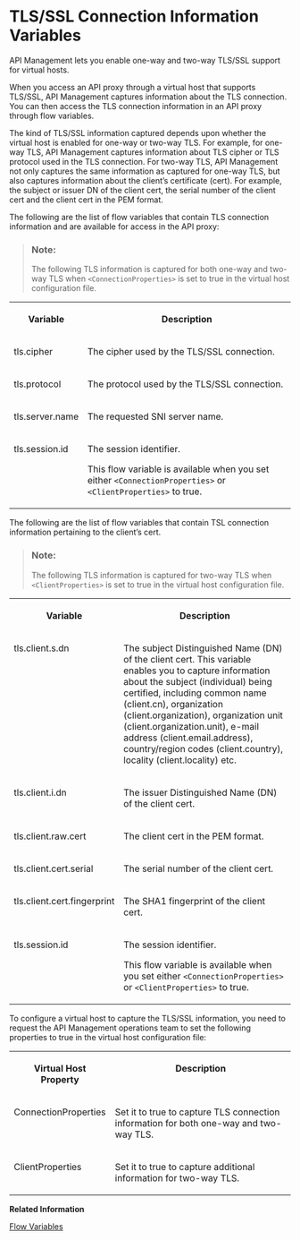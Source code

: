 <!-- loio9326107f768045f39d83a6347edb027a -->

# TLS/SSL Connection Information Variables

API Management lets you enable one-way and two-way TLS/SSL support for virtual hosts.

When you access an API proxy through a virtual host that supports TLS/SSL, API Management captures information about the TLS connection. You can then access the TLS connection information in an API proxy through flow variables.

The kind of TLS/SSL information captured depends upon whether the virtual host is enabled for one-way or two-way TLS. For example, for one-way TLS, API Management captures information about TLS cipher or TLS protocol used in the TLS connection. For two-way TLS, API Management not only captures the same information as captured for one-way TLS, but also captures information about the client’s certificate \(cert\). For example, the subject or issuer DN of the client cert, the serial number of the client cert and the client cert in the PEM format.

The following are the list of flow variables that contain TLS connection information and are available for access in the API proxy:

> ### Note:  
> The following TLS information is captured for both one-way and two-way TLS when `<ConnectionProperties>` is set to true in the virtual host configuration file.


<table>
<tr>
<th valign="top">

Variable



</th>
<th valign="top">

Description



</th>
</tr>
<tr>
<td valign="top">

tls.cipher



</td>
<td valign="top">

The cipher used by the TLS/SSL connection.



</td>
</tr>
<tr>
<td valign="top">

tls.protocol



</td>
<td valign="top">

The protocol used by the TLS/SSL connection.



</td>
</tr>
<tr>
<td valign="top">

tls.server.name



</td>
<td valign="top">

The requested SNI server name.



</td>
</tr>
<tr>
<td valign="top">

tls.session.id



</td>
<td valign="top">

The session identifier.

This flow variable is available when you set either `<ConnectionProperties>` or `<ClientProperties>` to true.



</td>
</tr>
</table>

The following are the list of flow variables that contain TSL connection information pertaining to the client’s cert.

> ### Note:  
> The following TLS information is captured for two-way TLS when `<ClientProperties>` is set to true in the virtual host configuration file.


<table>
<tr>
<th valign="top">

Variable



</th>
<th valign="top">

Description



</th>
</tr>
<tr>
<td valign="top">

tls.client.s.dn



</td>
<td valign="top">

The subject Distinguished Name \(DN\) of the client cert. This variable enables you to capture information about the subject \(individual\) being certified, including common name \(client.cn\), organization \(client.organization\), organization unit \(client.organization.unit\), e-mail address \(client.email.address\), country/region codes \(client.country\), locality \(client.locality\) etc.



</td>
</tr>
<tr>
<td valign="top">

tls.client.i.dn



</td>
<td valign="top">

The issuer Distinguished Name \(DN\) of the client cert.



</td>
</tr>
<tr>
<td valign="top">

tls.client.raw.cert



</td>
<td valign="top">

The client cert in the PEM format.



</td>
</tr>
<tr>
<td valign="top">

tls.client.cert.serial



</td>
<td valign="top">

The serial number of the client cert.



</td>
</tr>
<tr>
<td valign="top">

tls.client.cert.fingerprint



</td>
<td valign="top">

The SHA1 fingerprint of the client cert.



</td>
</tr>
<tr>
<td valign="top">

tls.session.id



</td>
<td valign="top">

The session identifier.

This flow variable is available when you set either `<ConnectionProperties>` or `<ClientProperties>` to true.



</td>
</tr>
</table>

To configure a virtual host to capture the TLS/SSL information, you need to request the API Management operations team to set the following properties to true in the virtual host configuration file:


<table>
<tr>
<th valign="top">

Virtual Host Property



</th>
<th valign="top">

Description



</th>
</tr>
<tr>
<td valign="top">

ConnectionProperties



</td>
<td valign="top">

Set it to true to capture TLS connection information for both one-way and two-way TLS.



</td>
</tr>
<tr>
<td valign="top">

ClientProperties



</td>
<td valign="top">

Set it to true to capture additional information for two-way TLS.



</td>
</tr>
</table>

**Related Information**  


[Flow Variables](flow-variables-47f27da.md "This topic provides information about the flow variables.")

